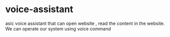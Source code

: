 # voice-assistant
asic voice assistant that can open website , read the content in the website. We can operate our system using voice command
